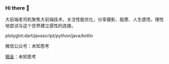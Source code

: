 ### Hi there 👋

大前端老司机聚焦大前端技术，关注性能优化，分享摄影、股票、人生感悟，理性地尝试与这个世界建立感性的连接。

plolyglot:dart/javascript/python/java/kotlin

微信公众号：未知思考

[掘金](https://juejin.cn/user/641770520320232/posts)：未知思考

<!-- ![qrcode_for_gh_7ee5cf10b1bf_258](https://user-images.githubusercontent.com/13391139/196044770-c8e2a2f2-0be5-4571-b4d9-9faba5033503.jpeg) -->

